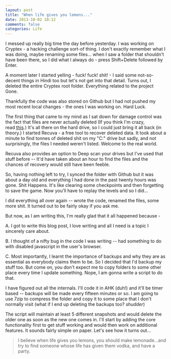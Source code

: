 ```yaml
---
layout: post
title: "When life gives you lemons..."
date: 2013-10-02 10:12
comments: false
categories: Life
---
```


I messed up really big time the day before yesterday. I was working on Cryptex - a hacking challenge sort-of thing. I don't exactly remember what I was doing, maybe renaming some files... when I saw a folder that shouldn't have been there, so I did what I always do - press Shift+Delete followed by Enter.

<!-- more -->

A moment later I started yelling - fuck! fuck! shit! - I said some not-so-decent things in Hindi too but let's not get into that detail. Turns out, I deleted the entire Cryptex root folder. Everything related to the project Gone.

Thankfully the code was also stored on Github but I had not pushed my most recent local changes - the ones I was working on. Hard Luck.

The first thing that came to my mind as I sat down for damage control was the fact that files are never actually deleted (If you think I'm crazy, read [this](http://www.howtogeek.com/125521/htg-explains-why-deleted-files-can-be-recovered-and-how-you-can-prevent-it/).) It's all there on the hard drive, so I could just bring it all back (in theory.) I started Recuva - a free tool to recover deleted data. It took about a minute to find tonnes of deleted shit on my "C:" drive but sadly, and not surprisingly, the files I needed weren't listed. Welcome to the real world.

Recuva also provides an option to Deep scan your drives but I've used that stuff before -- It'd have taken about an hour to find the files and the chances of recovery would still have been feeble.

So, having nothing left to try, I synced the folder with Github but it was about a day old and everything I had done in the past twenty hours was gone. Shit Happens. It's like clearing some checkpoints and then forgetting to save the game. Now you'll have to replay the levels and so I did...

I did everything all over again -- wrote the code, renamed the files, some more shit. It turned out to be fairly okay if you ask me.

But now, as I am writing this, I'm really glad that it all happened because -

A. I got to write this blog post, I love writing and all I need is a topic I sincerely care about.

B. I thought of a nifty bug in the code I was writing -- had something to do with disabled javascript in the user's browser.

C. Most importantly, I learnt the importance of backups and why they are as essential as everybody claims them to be. So I decided that I'd backup my stuff too. But come on, you don't expect me to copy folders to some other place every time I update something. Nope, I am gonna write a script to do that.

I have figured out all the internals. I'll code it in AHK (duh!) and it'll be timer based -- backups will be made every fifteen minutes or so. I am going to use 7zip to compress the folder and copy it to some place that I don't normally visit (what if I end up deleting the backups too? *shudder*)

The script will maintain at least 5 different snapshots and would delete the older one as soon as the new one comes in. I'll start by adding the core functionality first to get stuff working and would then work on additional features. It sounds fairly simple on paper. Let's see how it turns out...

> I believe when life gives you lemons, you should make lemonade...and try to find someone whose life has given them vodka, and have a party.
